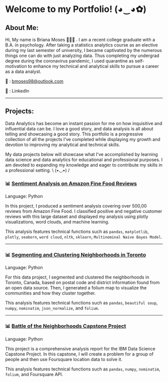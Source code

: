# Welcome to my Portfolio! (◕‿◕✿)

## About Me:
Hi, My name is Briana Moses 🙋🏾‍♀️ . I am a recent college graduate with a B.A. in psychology. After taking a statistics analytics course as an elective during my last semester of university, I became captivated by the numerous things one can do with just analyzing data. Thus completing my undergrad degree during the coronavirus pandemic, I used quarantine as self-motivation to enhance my technical and analytical skills to pursue a career as a data analyst. 

📧 : bmoses98@outlook.com

📇 : LinkedIn

___
## Projects:
Data Analytics has become an instant passion for me on how inquisitive and influential data can be. I love a good story, and data analysis is all about telling and showcasing a good story. This portfolio is a progressive collection of all the projects I've completed while displaying my growth and devotion to improving my analytical and technical skills. 

My data projects below will showcase what I've accomplished by learning data science and data analytics for educational and professional purposes. I am devoted to expanding my knowledge and eager to contribute my skills in a professional setting. \ (•◡•) /



### 📊 [Sentiment Analysis on Amazon Fine Food Reviews](https://dataplatform.cloud.ibm.com/analytics/notebooks/v2/23a4fb61-d1eb-4457-8003-c3bc0bfb8bfc/view?access_token=e6ea4246588dae2ad06ab2d67d014a5093673151271a0ad06f25349f18e65827)
Language: Python

In this project, I produced a sentiment analysis covering over 500,00 reviews from Amazon Fine Food. I classified positive and negative customer reviews with this large dataset and displayed my analysis using plotly visualizations, word clouds, and machine learning.

This analysis features technical functions such as `pandas`, `matplotlib`, `plotly`, `seaborn`, `word cloud`, `nltk`, `sklearn`, `Multinominal Naive Bayes Model`.
___

### 📊 [Segmenting and Clustering Neighborhoods in Toronto](https://dataplatform.cloud.ibm.com/analytics/notebooks/v2/3cdcd0e9-3226-4307-9f22-baa19bad3d27/view?access_token=93541f20d4deb09840c6ca509a16cbfc5ada9ce3e34e35ed2aa31c079f9a1d65) 
Language: Python

For this data project, I segmented and clustered the neighborhoods in Toronto, Canada, based on postal code and district information found from an open data source. Then, I generated a folium map to visualize the communities and how they cluster together.

This analysis features technical functions such as `pandas`, `beautiful soup`, `numpy`, `nominatim`, `json_normalize`, and `folium`.
___

### 📊 [Battle of the Neighborhoods Capstone Project](https://dataplatform.cloud.ibm.com/analytics/notebooks/v2/5f0c3d1c-396a-4555-b9f5-2c7e0482b10e/view?access_token=c20feba44814fd74935a511af0ad6176a2943983942271d0a7cfa579df4c4539)
Language: Python

This project is a comprehensive analysis report for the IBM Data Science Capstone Project. In this capstone, I will create a problem for a group of people and then use Foursquare location data to solve it.

This analysis features technical functions such as `pandas`, `numpy`, `nominatim`,  `folium`, and Foursquare API.
